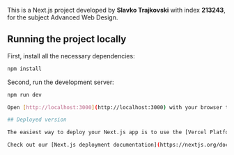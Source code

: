 This is a Next.js project developed by **Slavko Trajkovski** with index **213243**, for the subject Advanced Web Design.

## Running the project locally

First, install all the necessary dependencies:

```bash
npm install
```

Second, run the development server:

```bash
npm run dev

Open [http://localhost:3000](http://localhost:3000) with your browser to see the result.

## Deployed version

The easiest way to deploy your Next.js app is to use the [Vercel Platform](https://vercel.com/new?utm_medium=default-template&filter=next.js&utm_source=create-next-app&utm_campaign=create-next-app-readme) from the creators of Next.js.

Check out our [Next.js deployment documentation](https://nextjs.org/docs/deployment) for more details.
